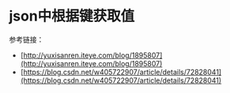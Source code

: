 # json中根据键获取值

参考链接：

* [http://yuxisanren.iteye.com/blog/1895807](http://yuxisanren.iteye.com/blog/1895807)
* [https://blog.csdn.net/w405722907/article/details/72828041](https://blog.csdn.net/w405722907/article/details/72828041)

